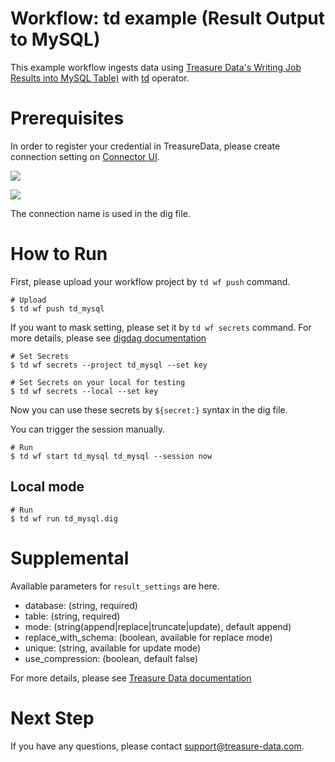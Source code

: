 # Workflow: td example (Result Output to MySQL)

This example workflow ingests data using [Treasure Data's Writing Job Results into MySQL Table)](https://docs.treasuredata.com/articles/result-into-mysql) with [td](https://docs.digdag.io/operators/td.html) operator.

# Prerequisites

In order to register your credential in TreasureData, please create connection setting on [Connector UI](https://console.treasuredata.com/app/connections).

![](https://t.gyazo.com/teams/treasure-data/6c75a02061c43f1e914589b715a9614f.png)

![](https://t.gyazo.com/teams/treasure-data/a35d719f2a781349e5854315a7f6c3e0.png)

The connection name is used in the dig file.

# How to Run

First, please upload your workflow project by `td wf push` command.

    # Upload
    $ td wf push td_mysql

If you want to mask setting, please set it by `td wf secrets` command. For more details, please see [digdag documentation](https://docs.digdag.io/command_reference.html#secrets)

    # Set Secrets
    $ td wf secrets --project td_mysql --set key

    # Set Secrets on your local for testing
    $ td wf secrets --local --set key

Now you can use these secrets by `${secret:}` syntax in the dig file.

You can trigger the session manually.

    # Run
    $ td wf start td_mysql td_mysql --session now

## Local mode

    # Run
    $ td wf run td_mysql.dig

# Supplemental

Available parameters for `result_settings` are here.

- database: (string, required)
- table: (string, required)
- mode: (string(append|replace|truncate|update), default append)
- replace_with_schema: (boolean, available for replace mode)
- unique: (string, available for update mode)
- use_compression: (boolean, default false)

For more details, please see [Treasure Data documentation](https://docs.treasuredata.com/articles/result-into-mysql#four-modes-to-modify-data-appendreplacetruncateupdate)

# Next Step

If you have any questions, please contact support@treasure-data.com.
